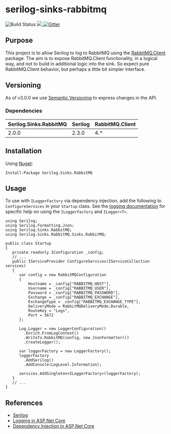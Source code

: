 # serilog-sinks-rabbitmq
![Build Status](https://ci.appveyor.com/api/projects/status/row7ob6fhgmvtqwb?svg=true)
<a href="https://www.nuget.org/packages/Serilog.Sinks.RabbitMQ/">
  <img src="https://img.shields.io/nuget/v/Serilog.Sinks.RabbitMQ.svg" />
</a>
[![Gitter](https://badges.gitter.im/serilog-sinks-rabbitmq/serilog-sinks-rabbitmq.svg)](https://gitter.im/serilog-sinks-rabbitmq/Lobby)

## Purpose

This project is to allow Serilog to log to RabbitMQ using the [RabbitMQ.Client](https://www.nuget.org/packages/RabbitMQ.Client) package. The aim is to expose RabbitMQ.Client functionality, in a logical way, and not to build in additional logic into the sink. So expect pure RabbitMQ.Client behavior, but perhaps a little bit simpler interface.

## Versioning

As of v3.0.0 we use [Semantic Versioning](https://semver.org) to express changes in the API. 

### Dependencies

|Serilog.Sinks.RabbitMQ|Serilog|RabbitMQ.Client|
|---|---|---|
|2.0.0|2.3.0|4.\*|

## Installation

Using [Nuget](https://www.nuget.org/packages/Serilog.Sinks.RabbitMQ/):

```
Install-Package Serilog.Sinks.RabbitMQ
```

## Usage

To use with `ILoggerFactory` via dependency injection, 
add the following to `ConfigureServices` in your `Startup` class. 
See the [logging documentation](https://docs.microsoft.com/en-us/aspnet/core/fundamentals/logging)
for specific help on using the `ILoggerFactory` and `ILogger<T>`.

```
using Serilog;
using Serilog.Formatting.Json;
using Serilog.Sinks.RabbitMQ;
using Serilog.Sinks.RabbitMQ.Sinks.RabbitMQ;

public class Startup 
{
   private readonly IConfiguration _config;
   // ... 
   public IServiceProvider ConfigureServices(IServiceCollection services)
   {
      var config = new RabbitMQConfiguration
      {
          Hostname = _config["RABBITMQ_HOST"],
          Username = _config["RABBITMQ_USER"],
          Password = _config["RABBITMQ_PASSWORD"],
          Exchange = _config["RABBITMQ_EXCHANGE"],
          ExchangeType = _config["RABBITMQ_EXCHANGE_TYPE"],
          DeliveryMode = RabbitMQDeliveryMode.Durable,
          RouteKey = "Logs",
          Port = 5672
      };

      Log.Logger = new LoggerConfiguration()
        .Enrich.FromLogContext()
        .WriteTo.RabbitMQ(config, new JsonFormatter())
        .CreateLogger();

      var loggerFactory = new LoggerFactory();
      loggerFactory
        .AddSerilog()
        .AddConsole(LogLevel.Information);

      services.AddSingleton<ILoggerFactory>(loggerFactory);
   }
   // ...
}
```


## References

- [Serilog](https://serilog.net/)
- [Logging in ASP.Net Core](https://docs.microsoft.com/en-us/aspnet/core/fundamentals/logging)
- [Dependency Injection in ASP.Net Core](https://docs.microsoft.com/en-us/aspnet/core/fundamentals/dependency-injection)
